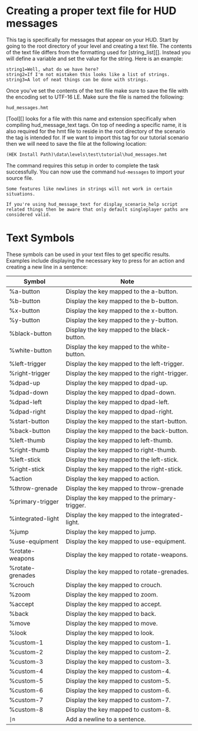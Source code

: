 # Creating a proper text file for HUD messages
This tag is specifically for messages that appear on your HUD. Start by going to the root directory of your level and creating a text file. The contents of the text file differs from the formatting used for [string_list][]. Instead you will define a variable and set the value for the string. Here is an example:

```
string1=Well, what do we have here?
string2=If I'm not mistaken this looks like a list of strings.
string3=A lot of neat things can be done with strings.
```

Once you've set the contents of the text file make sure to save the file with the encoding set to UTF-16 LE. Make sure the file is named the following:

`hud_messages.hmt`

[Tool][] looks for a file with this name and extension specifically when compiling hud_message_text tags. On top of needing a specific name, it is also required for the hmt file to reside in the root directory of the scenario the tag is intended for. If we want to import this tag for our tutorial scenario then we will need to save the file at the following location:

`(HEK Install Path)\data\levels\test\tutorial\hud_messages.hmt`

The command requires this setup in order to complete the task successfully. You can now use the command `hud-messages` to import your source file.

```.alert danger
Some features like newlines in strings will not work in certain situations.
```

```.alert danger
If you're using hud_message_text for display_scenario_help script related things then be aware that only default singleplayer paths are considered valid.
```

# Text Symbols
These symbols can be used in your text files to get specific results. Examples include displaying the necessary key to press for an action and creating a new line in a sentence:

| Symbol               | Note                                                                                                                                |
| -------------------- | ----------------------------------------------------------------------------------------------------------------------------------- |
| %a-button            | Display the key mapped to the a-button.                                                                                             |
| %b-button            | Display the key mapped to the b-button.                                                                                             |
| %x-button            | Display the key mapped to the x-button.                                                                                             |
| %y-button            | Display the key mapped to the y-button.                                                                                             |
| %black-button        | Display the key mapped to the black-button.                                                                                         |
| %white-button        | Display the key mapped to the white-button.                                                                                         |
| %left-trigger        | Display the key mapped to the left-trigger.                                                                                         |
| %right-trigger       | Display the key mapped to the right-trigger.                                                                                        |
| %dpad-up             | Display the key mapped to dpad-up.                                                                                                  |
| %dpad-down           | Display the key mapped to dpad-down.                                                                                                |
| %dpad-left           | Display the key mapped to dpad-left.                                                                                                |
| %dpad-right          | Display the key mapped to dpad-right.                                                                                               |
| %start-button        | Display the key mapped to the start-button.                                                                                         |
| %back-button         | Display the key mapped to the back-button.                                                                                          |
| %left-thumb          | Display the key mapped to left-thumb.                                                                                               |
| %right-thumb         | Display the key mapped to right-thumb.                                                                                              |
| %left-stick          | Display the key mapped to the left-stick.                                                                                           |
| %right-stick         | Display the key mapped to the right-stick.                                                                                          |
| %action              | Display the key mapped to action.                                                                                                   |
| %throw-grenade       | Display the key mapped to throw-grenade                                                                                             |
| %primary-trigger     | Display the key mapped to the primary-trigger.                                                                                      |
| %integrated-light    | Display the key mapped to the integrated-light.                                                                                     |
| %jump                | Display the key mapped to jump.                                                                                                     |
| %use-equipment       | Display the key mapped to use-equipment.                                                                                            |
| %rotate-weapons      | Display the key mapped to rotate-weapons.                                                                                           |
| %rotate-grenades     | Display the key mapped to rotate-grenades.                                                                                          |
| %crouch              | Display the key mapped to crouch.                                                                                                   |
| %zoom                | Display the key mapped to zoom.                                                                                                     |
| %accept              | Display the key mapped to accept.                                                                                                   |
| %back                | Display the key mapped to back.                                                                                                     |
| %move                | Display the key mapped to move.                                                                                                     |
| %look                | Display the key mapped to look.                                                                                                     |
| %custom-1            | Display the key mapped to custom-1.                                                                                                 |
| %custom-2            | Display the key mapped to custom-2.                                                                                                 |
| %custom-3            | Display the key mapped to custom-3.                                                                                                 |
| %custom-4            | Display the key mapped to custom-4.                                                                                                 |
| %custom-5            | Display the key mapped to custom-5.                                                                                                 |
| %custom-6            | Display the key mapped to custom-6.                                                                                                 |
| %custom-7            | Display the key mapped to custom-7.                                                                                                 |
| %custom-8            | Display the key mapped to custom-8.                                                                                                 |
| <code>&#124;n</code> | Add a newline to a sentence.                                                                                                        |